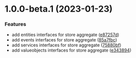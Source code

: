 # 1.0.0-beta.1 (2023-01-23)


### Features

* add entities interfaces for store aggregate ([e87257d](https://github.com/pervasive-cats/toys-store-stores/commit/e87257db1e2299bf76f94827e366cda730a81ecd))
* add events interfaces for store aggregate ([85a7fbc](https://github.com/pervasive-cats/toys-store-stores/commit/85a7fbc55a3ce379d7bdb3e870cc79e0c67bf2cb))
* add services interfaces for store aggregate ([75880bf](https://github.com/pervasive-cats/toys-store-stores/commit/75880bf38d579bfd88df5935e7bc8d0f0df970cb))
* add valueobjects interfaces for store aggregate ([e343894](https://github.com/pervasive-cats/toys-store-stores/commit/e34389451134fc247d404f652a372a5bb6713ea4))
